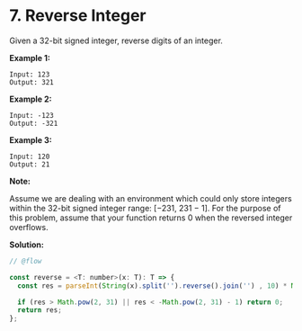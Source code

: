 # 7. Reverse Integer

Given a 32-bit signed integer, reverse digits of an integer.

**Example 1:**

```
Input: 123
Output: 321
```

**Example 2:**

```
Input: -123
Output: -321
```

**Example 3:**

```
Input: 120
Output: 21
```

**Note:**

Assume we are dealing with an environment which could only store integers within the 32-bit signed integer range: [−231,  231 − 1]. For the purpose of this problem, assume that your function returns 0 when the reversed integer overflows.

**Solution:**

```js
// @flow

const reverse = <T: number>(x: T): T => {
  const res = parseInt(String(x).split('').reverse().join('') , 10) * Math.sign(x);

  if (res > Math.pow(2, 31) || res < -Math.pow(2, 31) - 1) return 0;
  return res;
};
```
